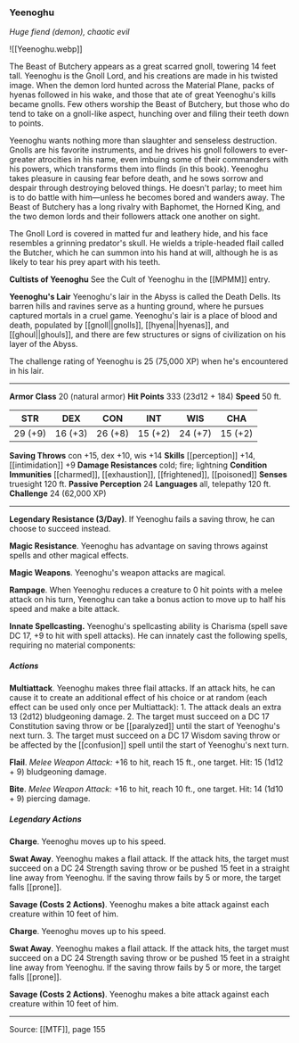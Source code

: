 ### Yeenoghu
_Huge fiend (demon), chaotic evil_

![[Yeenoghu.webp]]

The Beast of Butchery appears as a great scarred gnoll, towering 14 feet tall. Yeenoghu is the Gnoll Lord, and his creations are made in his twisted image. When the demon lord hunted across the Material Plane, packs of hyenas followed in his wake, and those that ate of great Yeenoghu's kills became gnolls. Few others worship the Beast of Butchery, but those who do tend to take on a gnoll-like aspect, hunching over and filing their teeth down to points.

Yeenoghu wants nothing more than slaughter and senseless destruction. Gnolls are his favorite instruments, and he drives his gnoll followers to ever-greater atrocities in his name, even imbuing some of their commanders with his powers, which transforms them into flinds (in this book). Yeenoghu takes pleasure in causing fear before death, and he sows sorrow and despair through destroying beloved things. He doesn't parlay; to meet him is to do battle with him—unless he becomes bored and wanders away. The Beast of Butchery has a long rivalry with Baphomet, the Horned King, and the two demon lords and their followers attack one another on sight.

The Gnoll Lord is covered in matted fur and leathery hide, and his face resembles a grinning predator's skull. He wields a triple-headed flail called the Butcher, which he can summon into his hand at will, although he is as likely to tear his prey apart with his teeth.

**Cultists of Yeenoghu** See the Cult of Yeenoghu in the [[MPMM]] entry.


**Yeenoghu's Lair** Yeenoghu's lair in the Abyss is called the Death Dells. Its barren hills and ravines serve as a hunting ground, where he pursues captured mortals in a cruel game. Yeenoghu's lair is a place of blood and death, populated by [[gnoll||gnolls]], [[hyena||hyenas]], and [[ghoul||ghouls]], and there are few structures or signs of civilization on his layer of the Abyss.

The challenge rating of Yeenoghu is 25 (75,000 XP) when he's encountered in his lair.




---

**Armor Class** 20 (natural armor)
**Hit Points** 333 (23d12 + 184)
**Speed** 50 ft.

| STR     | DEX     | CON     | INT     | WIS     | CHA     |
|---------|---------|---------|---------|---------|---------|
| 29 (+9) | 16 (+3) | 26 (+8) | 15 (+2) | 24 (+7) | 15 (+2) |

**Saving Throws** con +15, dex +10, wis +14
**Skills** [[perception]] +14, [[intimidation]] +9
**Damage Resistances** cold; fire; lightning
**Condition Immunities** [[charmed]], [[exhaustion]], [[frightened]], [[poisoned]]
**Senses** truesight 120 ft.
**Passive Perception** 24
**Languages** all, telepathy 120 ft.
**Challenge** 24 (62,000 XP)

---

**Legendary Resistance (3/Day)**. If Yeenoghu fails a saving throw, he can choose to succeed instead.

**Magic Resistance**. Yeenoghu has advantage on saving throws against spells and other magical effects.

**Magic Weapons**. Yeenoghu's weapon attacks are magical.

**Rampage**. When Yeenoghu reduces a creature to 0 hit points with a melee attack on his turn, Yeenoghu can take a bonus action to move up to half his speed and make a bite attack.

**Innate Spellcasting.** Yeenoghu's spellcasting ability is Charisma (spell save DC 17, +9 to hit with spell attacks). He can innately cast the following spells, requiring no material components:

##### Actions
**Multiattack**. Yeenoghu makes three flail attacks. If an attack hits, he can cause it to create an additional effect of his choice or at random (each effect can be used only once per Multiattack): 1. The attack deals an extra 13 (2d12) bludgeoning damage. 2. The target must succeed on a DC 17 Constitution saving throw or be [[paralyzed]] until the start of Yeenoghu's next turn. 3. The target must succeed on a DC 17 Wisdom saving throw or be affected by the [[confusion]] spell until the start of Yeenoghu's next turn.

**Flail**. _Melee Weapon Attack:_ +16 to hit, reach 15 ft., one target. Hit: 15 (1d12 + 9) bludgeoning damage.

**Bite**. _Melee Weapon Attack:_ +16 to hit, reach 10 ft., one target. Hit: 14 (1d10 + 9) piercing damage.

##### Legendary Actions
**Charge**. Yeenoghu moves up to his speed.

**Swat Away**. Yeenoghu makes a flail attack. If the attack hits, the target must succeed on a DC 24 Strength saving throw or be pushed 15 feet in a straight line away from Yeenoghu. If the saving throw fails by 5 or more, the target falls [[prone]].

**Savage (Costs 2 Actions)**. Yeenoghu makes a bite attack against each creature within 10 feet of him.

**Charge**. Yeenoghu moves up to his speed.

**Swat Away**. Yeenoghu makes a flail attack. If the attack hits, the target must succeed on a DC 24 Strength saving throw or be pushed 15 feet in a straight line away from Yeenoghu. If the saving throw fails by 5 or more, the target falls [[prone]].

**Savage (Costs 2 Actions)**. Yeenoghu makes a bite attack against each creature within 10 feet of him.


---

Source: [[MTF]], page 155